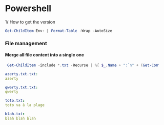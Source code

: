 # Powershell

1/ How to get the version

```ps1
Get-ChildItem Env: | Format-Table -Wrap -AutoSize
```

### File management



#### Merge all file content into a single one

```ps1
 Get-ChildItem -include *.txt -Recurse | %{ $_.Name + ":`n" + (Get-Content -LiteralPath $_.FullName | Out-String)}
```




```yml
azerty.txt.txt:
azerty

qwerty.txt.txt:
qwerty

toto.txt:
toto va à la plage

blah.txt:
blah blah blah
```

